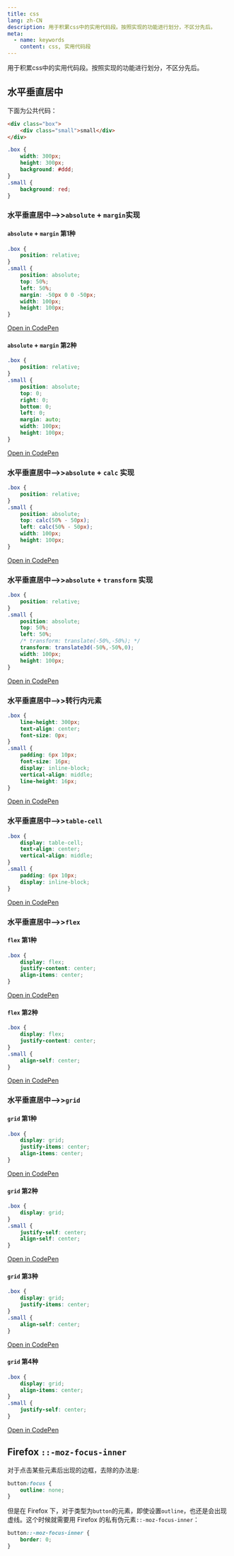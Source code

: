 ```yaml
---
title: css
lang: zh-CN
description: 用于积累css中的实用代码段。按照实现的功能进行划分，不区分先后。
meta:
  - name: keywords
    content: css, 实用代码段
---
```


用于积累css中的实用代码段。按照实现的功能进行划分，不区分先后。

## 水平垂直居中 ##

下面为公共代码：

```html
<div class="box">
    <div class="small">small</div>
</div>
```

```css
.box {
    width: 300px;
    height: 300px;
    background: #ddd;
}
.small {
    background: red;
}
```

### 水平垂直居中-->>`absolute` + `margin`实现 ###

#### `absolute` + `margin` 第1种 ####

```css
.box {
    position: relative;
}
.small {
    position: absolute;
    top: 50%;
    left: 50%;
    margin: -50px 0 0 -50px;
    width: 100px;
    height: 100px;
}
```

[Open in CodePen](https://codepen.io/fxss5201/pen/eQobgb)

#### `absolute` + `margin` 第2种 ####

```css
.box {
    position: relative;
}
.small {
    position: absolute;
    top: 0;
    right: 0;
    bottom: 0;
    left: 0;
    margin: auto;
    width: 100px;
    height: 100px;
}
```

[Open in CodePen](https://codepen.io/fxss5201/pen/PxgXRJ)

### 水平垂直居中-->>`absolute` + `calc` 实现 ###

```css
.box {
    position: relative;
}
.small {
    position: absolute;
    top: calc(50% - 50px);
    left: calc(50% - 50px);
    width: 100px;
    height: 100px;
}
```

[Open in CodePen](https://codepen.io/fxss5201/pen/rQboqX)

### 水平垂直居中-->>`absolute` + `transform` 实现 ###

```css
.box {
    position: relative;
}
.small {
    position: absolute;
    top: 50%;
    left: 50%;
    /* transform: translate(-50%,-50%); */
    transform: translate3d(-50%,-50%,0);
    width: 100px;
    height: 100px;
}
```

[Open in CodePen](https://codepen.io/fxss5201/pen/vQMvbZ)

### 水平垂直居中-->>转行内元素 ###

```css
.box {
    line-height: 300px;
    text-align: center;
    font-size: 0px;
}
.small {
    padding: 6px 10px;
    font-size: 16px;
    display: inline-block;
    vertical-align: middle;
    line-height: 16px;
}
```

[Open in CodePen](https://codepen.io/fxss5201/pen/xQeMwE)

### 水平垂直居中-->>`table-cell` ###

```css
.box {
    display: table-cell;
    text-align: center;
    vertical-align: middle;
}
.small {
    padding: 6px 10px;
    display: inline-block;
}
```

[Open in CodePen](https://codepen.io/fxss5201/pen/ZmZweG)

### 水平垂直居中-->>`flex` ###

#### `flex` 第1种 ####

```css
.box {
    display: flex;
    justify-content: center;
    align-items: center;
}
```

[Open in CodePen](https://codepen.io/fxss5201/pen/rQbPJM)

#### `flex` 第2种 ####

```css
.box {
    display: flex;
    justify-content: center;
}
.small {
    align-self: center;
}
```

[Open in CodePen](https://codepen.io/fxss5201/pen/LXvqBe)

### 水平垂直居中-->>`grid` ###

#### `grid` 第1种 ####

```css
.box {
    display: grid;
    justify-items: center;
    align-items: center;
}
```

[Open in CodePen](https://codepen.io/fxss5201/pen/dQLaxj)

#### `grid` 第2种 ####

```css
.box {
    display: grid;
}
.small {
    justify-self: center;
    align-self: center;
}
```

[Open in CodePen](https://codepen.io/fxss5201/pen/JeVzdv)

#### `grid` 第3种 ####

```css
.box {
    display: grid;
    justify-items: center;
}
.small {
    align-self: center;
}
```

[Open in CodePen](https://codepen.io/fxss5201/pen/dQLrOw)

#### `grid` 第4种 ####

```css
.box {
    display: grid;
    align-items: center;
}
.small {
    justify-self: center;
}
```

[Open in CodePen](https://codepen.io/fxss5201/pen/yQrwMb)

## Firefox `::-moz-focus-inner` ##

对于点击某些元素后出现的边框，去除的办法是:

```css
button:focus {
    outline: none;
}
```

但是在 Firefox 下，对于类型为`button`的元素，即使设置`outline`，也还是会出现虚线。这个时候就需要用 Firefox 的私有伪元素`::-moz-focus-inner`：

```css
button::-moz-focus-inner {
    border: 0;
}
```
